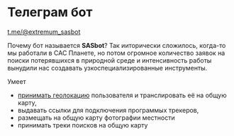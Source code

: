 # Телеграм бот

[t.me/@extremum_sasbot](https://t.me/@extremum_sasbot)

Почему бот называется **SASbot**? Так ииторически сложилось, когда-то мы работали в САС Планете, но потом огромное количество заявок на поиски потерявшихся в природной среде и интенсивность работы вынудили нас создавать узкоспециализированные инструменты.

Умеет 
- [принимать геолокацию](/telegrambot-onlinetracking.md) пользователя и транслировать её на общую карту,
- выдавать ссылки для подключения программых трекеров,
- размещать на общую карту фотографии местности
- принимать треки поисков на общую карту